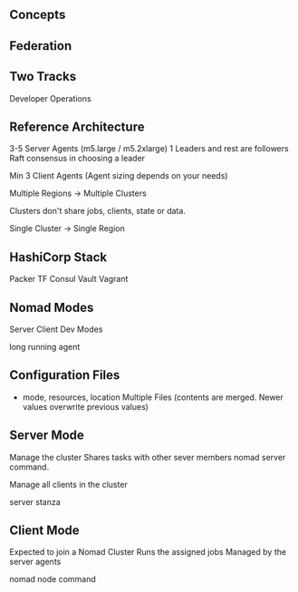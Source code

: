 ## Concepts

## Federation


## Two Tracks
Developer
Operations

## Reference Architecture

3-5 Server Agents (m5.large / m5.2xlarge)
1 Leaders and rest are followers
Raft consensus in choosing a leader

Min 3 Client Agents (Agent sizing depends on your needs)

Multiple Regions -> Multiple Clusters 

Clusters don't share jobs, clients, state or data.

Single Cluster -> Single Region

## HashiCorp Stack

Packer 
TF
Consul
Vault
Vagrant

## Nomad Modes
Server
Client
Dev Modes

long running agent

## Configuration Files
- mode, resources, location
Multiple Files (contents are merged. Newer values overwrite previous values)

## Server Mode

Manage the cluster
Shares tasks with other sever members
nomad server command.

Manage all clients in the cluster

server stanza 


## Client Mode
Expected to join a Nomad Cluster
Runs the assigned jobs
Managed by the server agents

nomad node command
